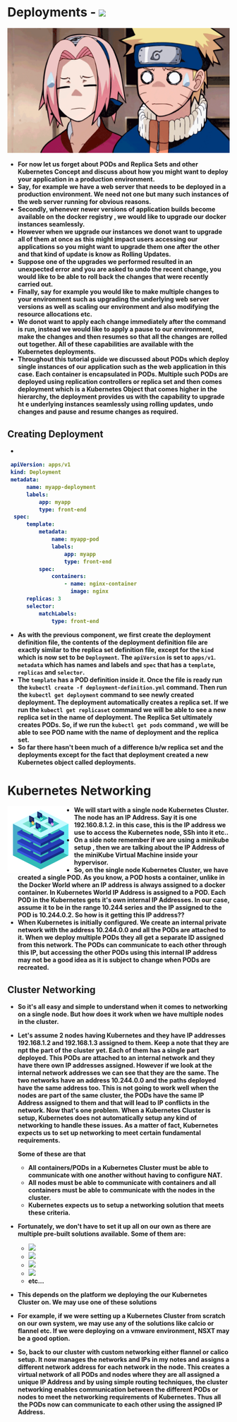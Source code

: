 <p align="justify">
<strong>

# Deployments - <img src="https://img.shields.io/badge/Kubernetes-326CE5?style=for-the-badge&logo=Kubernetes&logoColor=white">

<img src="https://github.com/amandewatnitrr/kubernetes-tutorial/blob/master/imgs/tumblr_85b9b86937506df32e63831251a8fab5_2532cbc5_1280.gif">

- For now let us forget about PODs and Replica Sets and other Kubernetes Concept and discuss about how you might want to deploy  your application  in a production environment.
- Say, for example we have a web server that needs to be deployed in a production environment. We need not one but many such instances of the web server running for obvious reasons.
- Secondly, whenever newer versions of application builds become available on the docker registry , we would like to upgrade our docker instances seamlessly.
- However when we upgrade our instances we donot want to upgrade all of them at once as this might impact users accessing our applications so you might want to upgrade them one after the other and that kind of update is know as Rolling Updates.
- Suppose one of the upgrades we performed resulted in an unexpected error and you are asked to undo the recent change, you would like to be able to roll back the changes that were recently carried out.
- Finally, say for example you would like to make multiple changes to your environment such as upgrading the underlying web server versions as well as scaling our environment and also modifying the resource allocations etc.
- We donot want to apply each change immediately after the command is run, instead we would like to apply a pause to our environment, make the changes and then resumes so that all the changes are rolled out together. All of these capabilities are available with the Kubernetes deployments.
- Throughout this tutorial guide we discussed about PODs which deploy single instances of our application such as the web application in this case. Each container is encapsulated in PODs. Multiple such PODs are deployed using replication controllers or replica set and then comes deployment which is a Kubernetes Object that comes higher in the hierarchy, the deployment provides us with the capability to upgrade ht e underlying instances seamlessly using rolling updates, undo changes and pause and resume changes as required.

## Creating Deployment

-

  ```YAML
   apiVersion: apps/v1
   kind: Deployment
   metadata:
        name: myapp-deployment
        labels:
            app: myapp
            type: front-end
    spec:
        template:
            metadata:
                name: myapp-pod
                labels:
                    app: myapp
                    type: front-end
            spec:
                containers:
                    - name: nginx-container
                      image: nginx
        replicas: 3
        selector:
            matchLabels:
                type: front-end

  ```

- As with the previous component, we first create the deployment definition file, the contents of the deployment definition file are exactly similar to the replica set definition file, except for the `kind` which is now set to be `Deployment`. The `apiVersion` is set to `apps/v1`. `metadata` which has names and labels and `spec` that has a `template`, `replicas` and `selector`.
- The `template` has a POD definition inside it. Once the file is ready run the `kubectl create -f deployment-definition.yml` command. Then run the `kubectl get deployment` command to see newly created deployment. The deployment automatically creates a replica set. If we run the `kubectl get replicaset` command we will be able to see a new replica set in the name of deployment. The Replica Set ultimately creates PODs. So, if we run the `kubectl get pods` command , we will be able to see POD name with the name of deployment and the replica set.
- So far there hasn't been much of a difference b/w replica set and the deployments except for the fact that deployment created a new Kubernetes object called deployments.

# Kubernetes Networking

<img width="30%" height="30%" align="left" src="https://github.com/amandewatnitrr/kubernetes-tutorial/blob/master/imgs/Kubernetes_Cluster_in_Minutes-1.png">

- We will start with a single node Kubernetes Cluster. The node has an IP Address. Say it is one 192.160.8.1.2. in this case, this is the IP address we use to access the Kubernetes node, SSh into it etc..
- On a side note remember if we are using a minikube setup , then we are talking about the IP Address of the miniKube Virtual Machine inside your hypervisor.
- So, on the single node Kubernetes Cluster, we have created a single POD. As you know, a POD hosts a container, unlike in the Docker World where an IP address is always assigned to a docker container. In Kubernetes World IP Address is assigned to a POD. Each POD in the Kubernetes gets it's own internal IP Addresses. In our case, assume it to be in the range 10.244 series and the IP assigned to the POD is 10.244.0.2. So how is it getting this IP address??
- When Kubernetes is initially configured. We create an internal private network with the address 10.244.0.0 and all the PODs are attached to it. When we deploy multiple PODs they all get a separate ID assigned from this network. The PODs can communicate to each other through this IP, but accessing the other PODs using this internal IP address may not be a good idea as it is subject to change when PODs are recreated.

## Cluster Networking

- So it's all easy and simple to understand when it comes to networking on a single node. But how does it work when we have multiple nodes in the cluster.
- Let's assume 2 nodes having Kubernetes and they have IP addresses 192.168.1.2 and 192.168.1.3 assigned to them. Keep a note that they are npt the part of the cluster yet. Each of them has a single part deployed. This PODs are attached to an internal network and they have there own IP addresses assigned. However if we look at the internal network addresses we can see that they are the same. The two networks have an address 10.244.0.0 and the paths deployed have the same address too. This is not going to work well when the nodes are part of the same cluster, the PODs have the same IP Address assigned to them and that will lead to IP conflicts in the network. Now that's one problem. When a Kubernetes Cluster is setup, Kubernetes does not automatically setup any kind of networking to handle these issues. As a matter of fact, Kubernetes expects us to set up networking to meet certain fundamental requirements.

  Some of these are that

  - All containers/PODs in a Kubernetes Cluster must be able to communicate with one another without having to configure NAT.
  - All nodes must be able to communicate with containers and all containers must be able to communicate with the nodes in the cluster.
  - Kubernetes expects us to setup a networking solution that meets these criteria.

- Fortunately, we don't have to set it up all on our own as there are multiple pre-built solutions available. Some of them are:

  - <img src="https://img.shields.io/badge/cisco-1BA0D7?style=plastic&logo=cisco&logoColor=white">
  - <img src="https://img.shields.io/badge/cilium-F8C517?style=plastic&logo=cilium&logoColor=white">
  - <img src="https://img.shields.io/badge/NZXT-000000?style=plastic&logo=NZXT&logoColor=white">
  - <img src="https://img.shields.io/badge/vmware-607078?style=plastic&logo=vmware&logoColor=white">
  - etc...

- This depends on the platform we deploying the our Kubernetes Cluster on. We may use one of these solutions 
- For example, if we were setting up a Kubernetes Cluster from scratch on our own system, we may use any of the solutions like calcio or flannel etc. If we were deploying on a vmware environment, NSXT may be a good option.

- So, back to our cluster with custom networking either flannel or calico setup. It now manages the networks and IPs in my notes and assigns a different network address for each network in the node. This creates a virtual network of all PODs and nodes where they are all assigned a unique IP Address and by using simple routing techniques, the cluster networking enables communication between the different PODs or nodes to meet the networking requirements of Kubernetes. Thus all the PODs now can communicate to each other using the assigned IP Address.


</strong>
</p>
